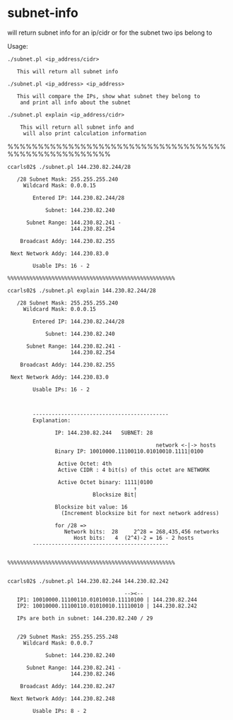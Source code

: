 # subnet-info
will return subnet info for an ip/cidr or for the subnet two ips belong to

  Usage:

    ./subnet.pl <ip_address/cidr>

       This will return all subnet info

    ./subnet.pl <ip_address> <ip_address>

       This will compare the IPs, show what subnet they belong to
        and print all info about the subnet

    ./subnet.pl explain <ip_address/cidr>

        This will return all subnet info and
         will also print calculation information

%%%%%%%%%%%%%%%%%%%%%%%%%%%%%%%%%%%%%%%%%%%%%%%%%%%%%
~~~
ccarls02$ ./subnet.pl 144.230.82.244/28

   /28 Subnet Mask: 255.255.255.240
     Wildcard Mask: 0.0.0.15

        Entered IP: 144.230.82.244/28

            Subnet: 144.230.82.240

      Subnet Range: 144.230.82.241 -
                    144.230.82.254

    Broadcast Addy: 144.230.82.255

 Next Network Addy: 144.230.83.0

        Usable IPs: 16 - 2

%%%%%%%%%%%%%%%%%%%%%%%%%%%%%%%%%%%%%%%%%%%%%%%%%%%%%

ccarls02$ ./subnet.pl explain 144.230.82.244/28

   /28 Subnet Mask: 255.255.255.240
     Wildcard Mask: 0.0.0.15

        Entered IP: 144.230.82.244/28

            Subnet: 144.230.82.240

      Subnet Range: 144.230.82.241 -
                    144.230.82.254

    Broadcast Addy: 144.230.82.255

 Next Network Addy: 144.230.83.0

        Usable IPs: 16 - 2



        -------------------------------------------
        Explanation:

               IP: 144.230.82.244   SUBNET: 28

                                               network <-|-> hosts
               Binary IP: 10010000.11100110.01010010.1111|0100

                Active Octet: 4th
                Active CIDR : 4 bit(s) of this octet are NETWORK

                Active Octet binary: 1111|0100
                                        ↑
                           Blocksize Bit|

               Blocksize bit value: 16
                 (Increment blocksize bit for next network address)

               for /28 =>
                  Network bits:  28     2^28 = 268,435,456 networks
                     Host bits:   4  (2^4)-2 = 16 - 2 hosts
        -------------------------------------------


%%%%%%%%%%%%%%%%%%%%%%%%%%%%%%%%%%%%%%%%%%%%%%%%%%%%%


ccarls02$ ./subnet.pl 144.230.82.244 144.230.82.242

                                     --><--
   IP1: 10010000.11100110.01010010.11110100 | 144.230.82.244
   IP2: 10010000.11100110.01010010.11110010 | 144.230.82.242

   IPs are both in subnet: 144.230.82.240 / 29


   /29 Subnet Mask: 255.255.255.248
     Wildcard Mask: 0.0.0.7

            Subnet: 144.230.82.240

      Subnet Range: 144.230.82.241 -
                    144.230.82.246

    Broadcast Addy: 144.230.82.247

 Next Network Addy: 144.230.82.248

        Usable IPs: 8 - 2

~~~
